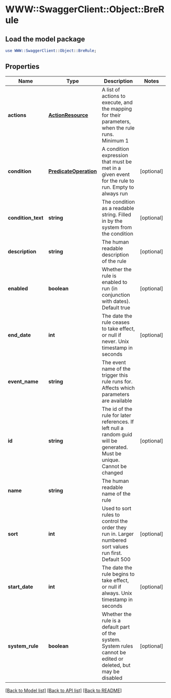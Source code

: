 # WWW::SwaggerClient::Object::BreRule

## Load the model package
```perl
use WWW::SwaggerClient::Object::BreRule;
```

## Properties
Name | Type | Description | Notes
------------ | ------------- | ------------- | -------------
**actions** | [**ActionResource**](ActionResource.md) | A list of actions to execute, and the mapping for their parameters, when the rule runs. Minimum 1 | 
**condition** | [**PredicateOperation**](PredicateOperation.md) | A condition expression that must be met in a given event for the rule to run. Empty to always run | [optional] 
**condition_text** | **string** | The condition as a readable string. Filled in by the system from the condition | [optional] 
**description** | **string** | The human readable description of the rule | [optional] 
**enabled** | **boolean** | Whether the rule is enabled to run (in conjunction with dates). Default true | [optional] 
**end_date** | **int** | The date the rule ceases to take effect, or null if never. Unix timestamp in seconds | [optional] 
**event_name** | **string** | The event name of the trigger this rule runs for. Affects which parameters are available | 
**id** | **string** | The id of the rule for later references. If left null a random guid will be generated. Must be unique. Cannot be changed | [optional] 
**name** | **string** | The human readable name of the rule | 
**sort** | **int** | Used to sort rules to control the order they run in. Larger numbered sort values run first.  Default 500 | [optional] 
**start_date** | **int** | The date the rule begins to take effect, or null if always. Unix timestamp in seconds | [optional] 
**system_rule** | **boolean** | Whether the rule is a default part of the system. System rules cannot be edited or deleted, but may be disabled | [optional] 

[[Back to Model list]](../README.md#documentation-for-models) [[Back to API list]](../README.md#documentation-for-api-endpoints) [[Back to README]](../README.md)


